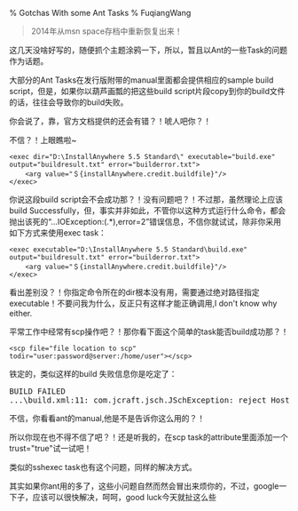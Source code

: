 % Gotchas With some Ant Tasks
% FuqiangWang

> 2014年从msn space存档中重新恢复出来！

这几天没啥好写的，随便抓个主题涂鸦一下，所以，暂且以Ant的一些Task的问题作为话题。

大部分的Ant Tasks在发行版附带的manual里面都会提供相应的sample build script，但是，如果你以葫芦画瓢的把这些build script片段copy到你的build文件的话，往往会导致你的build失败。

你会说了，靠，官方文档提供的还会有错？！唬人吧你？！

不信？！上眼瞧啦~

~~~~~~~ {.xml}
<exec dir="D:\InstallAnywhere 5.5 Standard\" executable="build.exe" output="buildresult.txt" error="builderror.txt">
	<arg value="＄{installAnywhere.credit.buildfile}"/>
</exec>
~~~~~~~

你说这段build script会不会成功那？！没有问题吧？！不过那，虽然理论上应该build Successfully，但，事实并非如此，不管你以这种方式运行什么命令，都会抛出该死的“...IOException:(.*),error=2”错误信息，不信你就试试，除非你采用如下方式来使用exec task：

~~~~~~~ {.xml}
<exec executable="D:\InstallAnywhere 5.5 Standard\build.exe" output="buildresult.txt" error="builderror.txt">
	<arg value="＄{installAnywhere.credit.buildfile}"/>
</exec>
~~~~~~~

看出差别没？！你指定命令所在的dir根本没有用，需要通过绝对路径指定executable！不要问我为什么，反正只有这样才能正确调用,I don't know why either.

平常工作中经常有scp操作吧？！那你看下面这个简单的task能否build成功那？！

~~~~~~~ {.xml}
<scp file="file location to scp" todir="user:password@server:/home/user"></scp>
~~~~~~~

铁定的，类似这样的build 失败信息你是吃定了：
<pre>
BUILD FAILED
...\build.xml:11: com.jcraft.jsch.JSchException: reject HostKey: yourServerIp
</pre>

不信，你看看ant的manual,他是不是告诉你这么用的？！

所以你现在也不得不信了吧？！还是听我的，在scp task的attribute里面添加一个trust="true"试一试吧！

类似的sshexec task也有这个问题，同样的解决方式。

其实如果你ant用的多了，这些小问题自然而然会冒出来烦你的，不过，google一下子，应该可以很快解决，呵呵，good luck今天就扯这么些